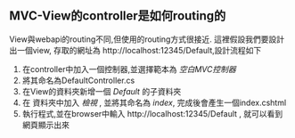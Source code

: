 MVC-View的controller是如何routing的
--------

View與webapi的routing不同,但使用的routing方式很接近.
這裡假設我們要設計出一個view, 存取的網址為 http://localhost:12345/Default,設計流程如下

1. 在controller中加入一個控制器,並選擇範本為 *空白MVC控制器*
2. 將其命名為DefaultController.cs
3. 在View的資料夾新增一個 *Default* 的子資料夾
4. 在 <Default> 資料夾中加入 *檢視* , 並將其命名為 *index*, 完成後會產生一個index.cshtml
5. 執行程式,並在browser中輸入 http://localhost:12345/Default , 就可以看到網頁顯示出來

